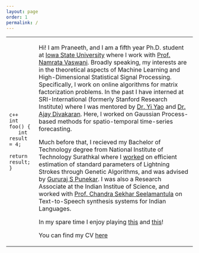 ```yaml
---
layout: page
order: 1
permalink: /
---
```


<table>
<tr>
<td>

 ```
c++
int foo() {
    int result = 4;
    return result;
}
```
</td>
<td>

Hi! I am Praneeth, and I am a fifth year Ph.D. student at [Iowa State University](http://www.iastate.edu/) where I work with [Prof. Namrata Vaswani](http://www.ece.iastate.edu/~namrata/). Broadly speaking, my interests are in the theoretical aspects of Machine Learning and High-Dimensional Statistical Signal Processing. Specifically, I work on online algorithms for matrix factorization problems. In the past I have interned at SRI-International (formerly Stanford Research Institute) where I was mentored by [Dr. Yi Yao](https://scholar.google.com/citations?user=iD6QaXcAAAAJ&hl=en) and [Dr. Ajay Divakaran](https://scholar.google.com/citations?hl=en&user=N-i5QKIAAAAJ). Here, I worked on Gaussian Process-based methods for spatio-temporal time-series forecasting.

Much before that, I recieved my Bachelor of Technology degree from National Institute of Technology Surathkal where I [worked](/BtechPaper.pdf) on efficient estimation of standard parameters of Lightning Strokes through Genetic Algorithms, and was advised by [Gururaj S Punekar](http://www.eee.nitk.ac.in/professor/GSP). I was also a Research Associate at the Indian Institue of Science, and worked with [Prof. Chandra Sekhar Seelamantula](https://sites.google.com/site/chandrasekharseelamantula/) on Text-to-Speech synthesis systems for Indian Languages. 

In my spare time I enjoy playing [this](https://en.wikipedia.org/wiki/Contract_bridge) and [this](https://en.wikipedia.org/wiki/Table_tennis)!

You can find my CV [here](/cv_pn.pdf)


</td>
</tr>
</table